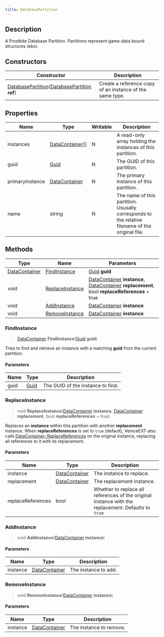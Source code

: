 ```yaml
---
title: DatabasePartition
---
```

## Description

A Frostbite Database Partition. Partitions represent game-data bound structures (ebx).

## Constructors

| Constructor                                                                                                                      | Description                                              |
| -------------------------------------------------------------------------------------------------------------------------------- | -------------------------------------------------------- |
| [DatabasePartition](/vext/ref/shared/class/databasepartition)([DatabasePartition](/vext/ref/shared/class/databasepartition) **ref**) | Create a reference copy of an instance of the same type. |

## Properties

| Name            | Type                                                      | Writable | Description                                                                                     |
| --------------- | --------------------------------------------------------- | -------- | ----------------------------------------------------------------------------------------------- |
| instances       | [DataContainer](/vext/ref/shared/class/datacontainer)\[\] | N        | A read-only array holding the instances of this partition.                                      |
| guid            | [Guid](/vext/ref/shared/class/guid)                         | N        | The GUID of this partition.                                                                     |
| primaryInstance | [DataContainer](/vext/ref/shared/class/datacontainer)       | N        | The primary instance of this partition.                                                         |
| name            | string                                                    | N        | The name of this partition. Ususally corresponds to the relative filename of the original file. |

## Methods

| Type                                                | Name                                | Parameters                                                                                                                                                               |
| --------------------------------------------------- | ----------------------------------- | ------------------------------------------------------------------------------------------------------------------------------------------------------------------------ |
| [DataContainer](/vext/ref/shared/class/datacontainer) | [FindInstance](#findinstance)       | [Guid](/vext/ref/shared/class/guid) **guid**                                                                                                                               |
| void                                                | [ReplaceInstance](#replaceinstance) | [DataContainer](/vext/ref/shared/class/datacontainer) **instance**, [DataContainer](/vext/ref/shared/class/datacontainer) **replacement**, bool **replaceReferences** = true |
| void                                                | [AddInstance](#addinstance)         | [DataContainer](/vext/ref/shared/class/datacontainer) **instance**                                                                                                         |
| void                                                | [RemoveInstance](#removeinstance)   | [DataContainer](/vext/ref/shared/class/datacontainer) **instance**                                                                                                         |

### FindInstance

> [DataContainer](/vext/ref/shared/class/datacontainer) **FindInstance**([Guid](/vext/ref/shared/class/guid) **guid**)

Tries to find and retrieve an instance with a matching **guid** from the current partition.

#### Parameters

| Name | Type                              | Description                       |
| ---- | --------------------------------- | --------------------------------- |
| guid | [Guid](/vext/ref/shared/class/guid) | The GUID of the instance to find. |

### ReplaceInstance

> void **ReplaceInstance**([DataContainer](/vext/ref/shared/class/datacontainer) **instance**, [DataContainer](/vext/ref/shared/class/datacontainer) **replacement**, bool **replaceReferences** = true)

Replaces an **instance** within this partition with another **replacement** instance. When **replaceReferences** is set to `true` (default), VeniceEXT also calls [DataContainer::ReplaceReferences](datacontainer#replacereferences) on the original instance, replacing all references to it with its replacement.

#### Parameters

| Name              | Type                                                | Description                                                                                         |
| ----------------- | --------------------------------------------------- | --------------------------------------------------------------------------------------------------- |
| instance          | [DataContainer](/vext/ref/shared/class/datacontainer) | The instance to replace.                                                                            |
| replacement       | [DataContainer](/vext/ref/shared/class/datacontainer) | The replacement instance.                                                                           |
| replaceReferences | bool                                                | Whether to replace all references of the original instance with the replacement. Defaults to `true` |

### AddInstance

> void **AddInstance**([DataContainer](/vext/ref/shared/class/datacontainer) **instance**)

#### Parameters

| Name     | Type                                                | Description          |
| -------- | --------------------------------------------------- | -------------------- |
| instance | [DataContainer](/vext/ref/shared/class/datacontainer) | The instance to add. |

### RemoveInstance

> void **RemoveInstance**([DataContainer](/vext/ref/shared/class/datacontainer) **instance**)

#### Parameters

| Name     | Type                                                | Description             |
| -------- | --------------------------------------------------- | ----------------------- |
| instance | [DataContainer](/vext/ref/shared/class/datacontainer) | The instance to remove. |
